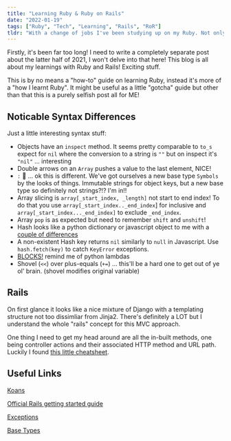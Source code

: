 ```yaml
---
title: "Learning Ruby & Ruby on Rails"
date: "2022-01-19"
tags: ["Ruby", "Tech", "Learning", "Rails", "RoR"]
tldr: "With a change of jobs I've been studying up on my Ruby. Not only that but after using Nextjs, Expressjs and FastAPI I'm now delving into Rails!"
---
```


Firstly, it's been far too long! I need to write a completely separate post about the latter half of 2021, I won't delve into that here! This blog is all about my learnings with Ruby and Rails! Exciting stuff.

This is by no means a "how-to" guide on learning Ruby, instead it's more of a "how I learnt Ruby". It might be useful as a little "gotcha" guide but other than that this is a purely selfish post all for ME!

## Noticable Syntax Differences
Just a little interesting syntax stuff:
- Objects have an `inspect` method. It seems pretty comparable to `to_s` expect for `nil` where the conversion to a string is `""` but on inspect it's `"nil"` ... interesting
- Double arrows on an `Array` pushes a value to the last element, NICE!
- `:` 👀 ... ok this is different. We've got ourselves a new base type `Symbols` by the looks of things. Immutable strings for object keys, but a new base type so definitely not strings?!? I'm in!!
- Array slicing is `array[_start_index, _length]` not start to end index! To do that you use `array[_start_index.._end_index`] for inclusive and `array[_start_index..._end_index]` to exclude `_end_index`.
- Array `pop` is as expected but need to remember `shift` and `unshift`!
- Hash looks like a python dictionary or javascript object to me with a [couple of differences](https://medium.com/@asiddiqui0692/are-hashes-in-ruby-the-same-as-objects-in-javascript-53bf7e4949c1)
- A non-existent Hash key returns `nil` similarly to `null` in Javascript. Use `hash.fetch(key)` to catch `KeyError` exceptions.
- [BLOCKS!](https://www.rubyguides.com/2016/02/ruby-procs-and-lambdas/) remind me of python lambdas
- Shovel (`<<`) over plus-equals (`+=`) ... this'll be a hard one to get out of ye ol' brain. (shovel modifies original variable)

## Rails

On first glance it looks like a nice mixture of Django with a templating structure not too dissimliar from Jinja2. There's definitely a LOT but I understand the whole "rails" concept for this MVC approach.

One thing I need to get my head around are all the in-built methods, one being controller actions and their associated HTTP method and URL path. Luckily I found [this little cheatsheet](https://www.codecademy.com/article/standard-controller-actions).

## Useful Links

[Koans](http://rubykoans.com/)

[Official Rails getting started guide](https://guides.rubyonrails.org/)

[Exceptions](https://www.honeybadger.io/blog/a-beginner-s-guide-to-exceptions-in-ruby/)

[Base Types](https://www.geeksforgeeks.org/ruby-data-types/)
